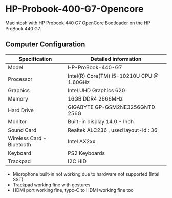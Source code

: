 # HP-Probook-400-G7-Opencore
Macintosh with HP Probook 440 G7 
OpenCore Bootloader on the HP ProBook 440 G7.

## Computer Configuration

| Specification | Detailed information |
| -------- | ------- |
| Model | HP-ProBook-440-G7 |
| Processor | Intel(R) Core(TM) i5-10210U CPU @ 1.60GHz |
| Graphics | Intel UHD Graphics 620 |
| Memory | 16GB DDR4 2666MHz |
| Hard Drive | GIGABYTE GP-GSM2NE3256GNTD 256G  |
| Monitor | Built-in display 14.0 - Inch |
| Sound Card | Realtek ALC236 , used layout-id : 36|
| Wireless Card - Bluetooth | Intel AX2xx |
| Keyboard | PS2 Keyboards |
| Trackpad | I2C HID |

* Microphone built-in not working due to hardware not supported (Intel SST)
* Trackpad working fine with gestures
* HDMI port working fine, typc-C to HDMI working fine too